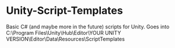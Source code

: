 # Unity-Script-Templates
 Basic C# (and maybe more in the future) scripts for Unity. Goes into C:\Program Files\Unity\Hub\Editor\YOUR UNITY VERSION\Editor\Data\Resources\ScriptTemplates
